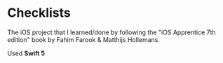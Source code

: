 # Checklists
The iOS project that I learned/done by following the "iOS Apprentice 7th edition" book by Fahim Farook &amp; Matthijs Hollemans.

Used **Swift 5**
